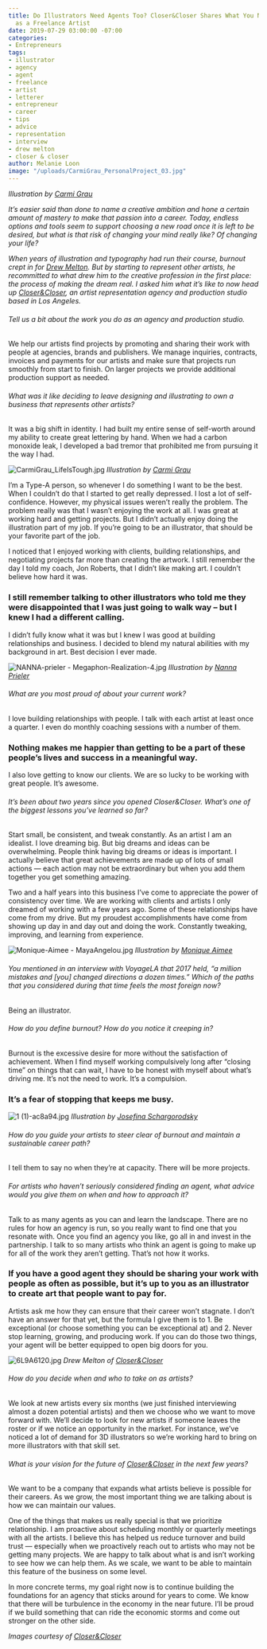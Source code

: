 ```yaml
---
title: Do Illustrators Need Agents Too? Closer&Closer Shares What You Need to Know
  as a Freelance Artist
date: 2019-07-29 03:00:00 -07:00
categories:
- Entrepreneurs
tags:
- illustrator
- agency
- agent
- freelance
- artist
- letterer
- entrepreneur
- career
- tips
- advice
- representation
- interview
- drew melton
- closer & closer
author: Melanie Loon
image: "/uploads/CarmiGrau_PersonalProject_03.jpg"
---
```


_Illustration by [Carmi Grau](https://closerandcloser.co/Carmi-Grau)_

_It’s easier said than done to name a creative ambition and hone a certain amount of mastery to make that passion into a career. Today, endless options and tools seem to support choosing a new road once it is left to be desired, but what is that risk of changing your mind really like? Of changing your life?_

_When years of illustration and typography had run their course, burnout crept in for [Drew Melton](https://www.instagram.com/closerandcloserco/). But by starting to represent other artists, he recommitted to what drew him to the creative profession in the first place: the process of making the dream real. I asked him what it’s like to now head up [Closer&Closer](https://closerandcloser.co/), an artist representation agency and production studio based in Los Angeles._

###### Tell us a bit about the work you do as an agency and production studio.

We help our artists find projects by promoting and sharing their work with people at agencies, brands and publishers. We manage inquiries, contracts, invoices and payments for our artists and make sure that projects run smoothly from start to finish. On larger projects we provide additional production support as needed.

###### What was it like deciding to leave designing and illustrating to own a business that represents other artists?

It was a big shift in identity. I had built my entire sense of self-worth around my ability to create great lettering by hand. When we had a carbon monoxide leak, I developed a bad tremor that prohibited me from pursuing it the way I had.

![CarmiGrau_LifeIsTough.jpg](/uploads/CarmiGrau_LifeIsTough.jpg)
_Illustration by [Carmi Grau](https://closerandcloser.co/Carmi-Grau)_

I’m a Type-A person, so whenever I do something I want to be the best. When I couldn’t do that I started to get really depressed. I lost a lot of self-confidence. However, my physical issues weren’t really the problem. The problem really was that I wasn’t enjoying the work at all. I was great at working hard and getting projects. But I didn’t actually enjoy doing the illustration part of my job. If you’re going to be an illustrator, that should be your favorite part of the job.

I noticed that I enjoyed working with clients, building relationships, and negotiating projects far more than creating the artwork. I still remember the day I told my coach, Jon Roberts, that I didn’t like making art. I couldn’t believe how hard it was. 

### I still remember talking to other illustrators who told me they were disappointed that I was just going to walk way – but I knew I had a different calling. 

I didn’t fully know what it was but I knew I was good at building relationships and business. I decided to blend my natural abilities with my background in art. Best decision I ever made.

![NANNA-prieler - Megaphon-Realization-4.jpg](/uploads/NANNA-prieler%20-%20Megaphon-Realization-4.jpg)
_Illustration by [Nanna Prieler](https://closerandcloser.co/Nanna-Prieler)_

###### What are you most proud of about your current work?

I love building relationships with people. I talk with each artist at least once a quarter. I even do monthly coaching sessions with a number of them. 

### Nothing makes me happier than getting to be a part of these people’s lives and success in a meaningful way. 

I also love getting to know our clients. We are so lucky to be working with great people. It’s awesome.

###### It’s been about two years since you opened Closer&Closer. What’s one of the biggest lessons you’ve learned so far?

Start small, be consistent, and tweak constantly. As an artist I am an idealist. I love dreaming big. But big dreams and ideas can be overwhelming. People think having big dreams or ideas is important. I actually believe that great achievements are made up of lots of small actions — each action may not be extraordinary but when you add them together you get something amazing.

Two and a half years into this business I’ve come to appreciate the power of consistency over time. We are working with clients and artists I only dreamed of working with a few years ago. Some of these relationships have come from my drive. But my proudest accomplishments have come from showing up day in and day out and doing the work. Constantly tweaking, improving, and learning from experience.

![Monique-Aimee - MayaAngelou.jpg](/uploads/Monique-Aimee%20-%20MayaAngelou.jpg)
_Illustration by [Monique Aimee](https://closerandcloser.co/Monique-Aimee)_

###### You mentioned in an interview with VoyageLA that 2017 held, “a million mistakes and [you] changed directions a dozen times.” Which of the paths that you considered during that time feels the most foreign now?

Being an illustrator. 

###### How do you define burnout? How do you notice it creeping in?

Burnout is the excessive desire for more without the satisfaction of achievement. When I find myself working compulsively long after “closing time” on things that can wait, I have to be honest with myself about what’s driving me. It’s not the need to work. It’s a compulsion. 

### It’s a fear of stopping that keeps me busy.

![1 (1)-ac8a94.jpg](/uploads/1%20(1)-ac8a94.jpg)
_Illustration by [Josefina Schargorodsky](https://closerandcloser.co/Josefina-Schargorodsky)_

###### How do you guide your artists to steer clear of burnout and maintain a sustainable career path?

I tell them to say no when they’re at capacity. There will be more projects.

###### For artists who haven’t seriously considered finding an agent, what advice would you give them on when and how to approach it?

Talk to as many agents as you can and learn the landscape. There are no rules for how an agency is run, so you really want to find one that you resonate with. Once you find an agency you like, go all in and invest in the partnership. I talk to so many artists who think an agent is going to make up for all of the work they aren’t getting. That’s not how it works.

### If you have a good agent they should be sharing your work with people as often as possible, but it’s up to you as an illustrator to create art that people want to pay for. 

Artists ask me how they can ensure that their career won’t stagnate. I don’t have an answer for that yet, but the formula I give them is to 1. Be exceptional (or choose something you can be exceptional at) and 2. Never stop learning, growing, and producing work. If you can do those two things, your agent will be better equipped to open big doors for you. 

![6L9A6120.jpg](/uploads/6L9A6120.jpg)
_Drew Melton of [Closer&Closer](https://closerandcloser.co/)_

###### How do you decide when and who to take on as artists?

We look at new artists every six months (we just finished interviewing almost a dozen potential artists) and then we choose who we want to move forward with. We’ll decide to look for new artists if someone leaves the roster or if we notice an opportunity in the market. For instance, we’ve noticed a lot of demand for 3D illustrators so we’re working hard to bring on more illustrators with that skill set.

###### What is your vision for the future of [Closer&Closer](https://closerandcloser.co/) in the next few years?

We want to be a company that expands what artists believe is possible for their careers. As we grow, the most important thing we are talking about is how we can maintain our values. 

One of the things that makes us really special is that we prioritize relationship. I am proactive about scheduling monthly or quarterly meetings with all the artists. I believe this has helped us reduce turnover and build trust — especially when we proactively reach out to artists who may not be getting many projects. We are happy to talk about what is and isn’t working to see how we can help them. As we scale, we want to be able to maintain this feature of the business on some level. 

In more concrete terms, my goal right now is to continue building the foundations for an agency that sticks around for years to come. We know that there will be turbulence in the economy in the near future. I’ll be proud if we build something that can ride the economic storms and come out stronger on the other side.

_Images courtesy of [Closer&Closer](https://closerandcloser.co/)_